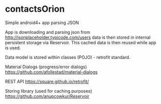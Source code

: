 # contactsOrion
Simple android4+ app parsing JSON

App is downloading and parsing json from http://jsonplaceholder.typicode.com/users data is then 
stored in internal persistent storage via Reservoir. This cached data is then reused while app is used.

Data model is stored within classes (POJO) - retrofit standard.

Material Dialogs (progress/error dialogs)
https://github.com/afollestad/material-dialogs

REST API
https://square.github.io/retrofit/

Storing library (used for caching purposes)
https://github.com/anupcowkur/Reservoir
